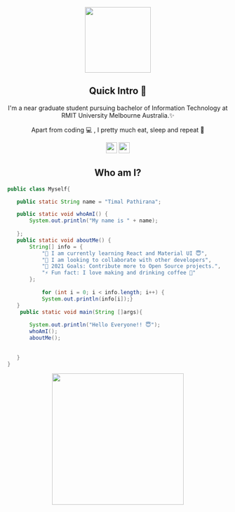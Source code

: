 <p align="center"> 
<img src="https://media.giphy.com/media/g0jg6lMcNORSlOv9Zb/giphy.gif" width="150px">
</p>
<h2 align="center"> Quick Intro 👋</h2>
<p align="center">I'm a near graduate student pursuing bachelor of Information Technology at RMIT University Melbourne Australia.✨ 
</p>

<p align="center"> Apart from coding 💻 , I pretty much eat, sleep and repeat 🤣 </p>

<p align="center"><a href="https://www.linkedin.com/in/timalpathirana/"><img src="https://img.shields.io/badge/linkedin-%230077B5.svg?&style=for-the-badge&logo=linkedin&logoColor=white" height=25></a> <a href="https://www.instagram.com/teexjdm/"><img src="https://img.shields.io/badge/instagram-%23E4405F.svg?&style=for-the-badge&logo=instagram&logoColor=white" height=25></a> 
</p>


<h2 align="center"> Who am I? </h2>

 ```java
 public class Myself{

    public static String name = "Timal Pathirana";

    public static void whoAmI() {
        System.out.println("My name is " + name);
    
    };
    public static void aboutMe() {
        String[] info = {
            "🌱 I am currently learning React and Material UI 😇",
            "👯 I am looking to collaborate with other developers",
            "🥅 2021 Goals: Contribute more to Open Source projects.",
            "⚡ Fun fact: I love making and drinking coffee 🤣"
        };
            
            for (int i = 0; i < info.length; i++) {
            System.out.println(info[i]);}
    }
     public static void main(String []args){
         
        System.out.println("Hello Everyone!! 😇");
        whoAmI();
        aboutMe();
        
        
    }
}
 ``` 
<p align="center">
 <img src="https://media.giphy.com/media/3ohhwstto53M5eXMOY/giphy.gif" width="300px">
 </p>

 
 
 
